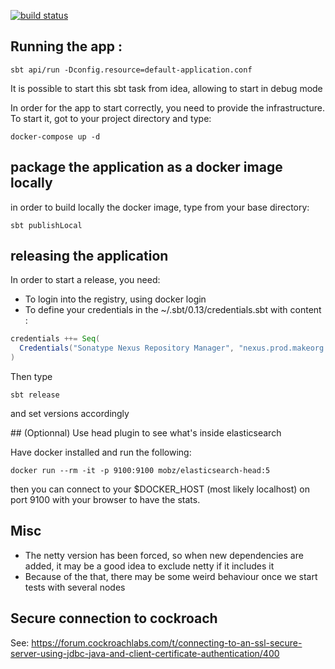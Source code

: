 [![build status](https://gitlab.com/makeorg-scala/make-api/badges/master/build.svg)](https://gitlab.com/makeorg-scala/make-api/commits/master)

## Running the app :

```
sbt api/run -Dconfig.resource=default-application.conf
```

It is possible to start this sbt task from idea, allowing to start in debug mode


In order for the app to start correctly, you need to provide the infrastructure.
To start it, got to your project directory and type:

```
docker-compose up -d
```

## package the application as a docker image locally

in order to build locally the docker image, type from your base directory:

```
sbt publishLocal
```

## releasing the application

In order to start a release, you need:

- To login into the registry, using docker login
- To define your credentials in the ~/.sbt/0.13/credentials.sbt with content :

```scala
credentials ++= Seq(
  Credentials("Sonatype Nexus Repository Manager", "nexus.prod.makeorg.tech", "my-login", "my-password")
)
```

Then type 

```
sbt release
```

and set versions accordingly

## (Optionnal) Use head plugin to see what's inside elasticsearch

Have docker installed and run the following:

```
docker run --rm -it -p 9100:9100 mobz/elasticsearch-head:5
```

then you can connect to your $DOCKER_HOST (most likely localhost) 
on port 9100 with your browser to have the stats.

## Misc

- The netty version has been forced, so when new dependencies are added, it may be a good idea to exclude netty if it includes it
- Because of the that, there may be some weird behaviour once we start tests with several nodes

## Secure connection to cockroach

See: https://forum.cockroachlabs.com/t/connecting-to-an-ssl-secure-server-using-jdbc-java-and-client-certificate-authentication/400


